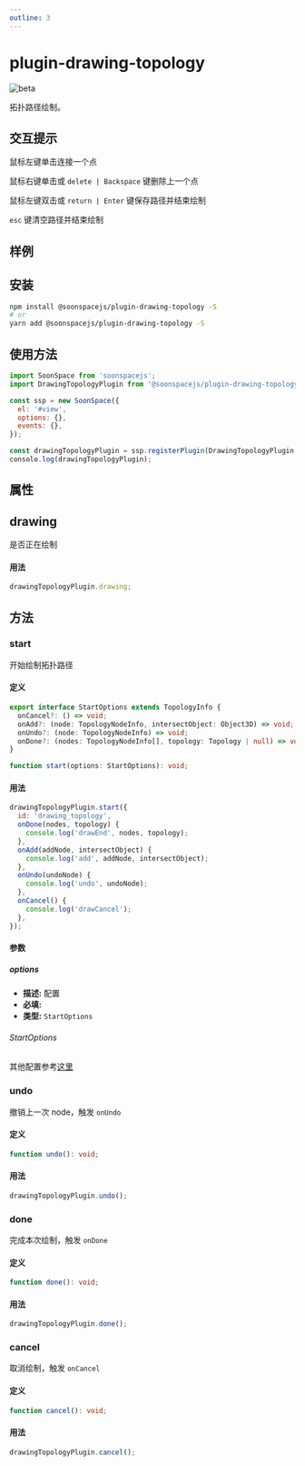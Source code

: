 ```yaml
---
outline: 3
---
```


# plugin-drawing-topology

![beta](https://img.shields.io/npm/v/@soonspacejs/plugin-drawing-topology/latest.svg)

拓扑路径绘制。

## 交互提示

鼠标左键单击连接一个点

鼠标右键单击或 `delete | Backspace` 键删除上一个点

鼠标左键双击或 `return | Enter` 键保存路径并结束绘制

`esc` 键清空路径并结束绘制

## 样例

<Docs-Iframe src="plugin/drawingTopology.html" />

## 安装

```bash
npm install @soonspacejs/plugin-drawing-topology -S
# or
yarn add @soonspacejs/plugin-drawing-topology -S
```

## 使用方法

```js {2,10}
import SoonSpace from 'soonspacejs';
import DrawingTopologyPlugin from '@soonspacejs/plugin-drawing-topology';

const ssp = new SoonSpace({
  el: '#view',
  options: {},
  events: {},
});

const drawingTopologyPlugin = ssp.registerPlugin(DrawingTopologyPlugin, 'drawTopologyPlugin');
consolo.log(drawingTopologyPlugin);
```

## 属性

## drawing

是否正在绘制

#### 用法

```js
drawingTopologyPlugin.drawing;
```

## 方法

### start

开始绘制拓扑路径

#### 定义

```ts
export interface StartOptions extends TopologyInfo {
  onCancel?: () => void;
  onAdd?: (node: TopologyNodeInfo, intersectObject: Object3D) => void;
  onUndo?: (node: TopologyNodeInfo) => void;
  onDone?: (nodes: TopologyNodeInfo[], topology: Topology | null) => void;
}

function start(options: StartOptions): void;
```

#### 用法

```js
drawingTopologyPlugin.start({
  id: 'drawing_topology',
  onDone(nodes, topology) {
    console.log('drawEnd', nodes, topology);
  },
  onAdd(addNode, intersectObject) {
    console.log('add', addNode, intersectObject);
  },
  onUndo(undoNode) {
    console.log('undo', undoNode);
  },
  onCancel() {
    console.log('drawCancel');
  },
});
```

#### 参数

##### options

- **描述:** 配置
- **必填:** <Base-RequireIcon :isRequire="true"/>
- **类型:** `StartOptions`

###### StartOptions

<Docs-Table 
    :data="[
      {
        prop: 'onDone', desc: '绘制完成的回调函数', type: 'function(nodes: TopologyNodeInfo[], topology: Topology | null){}', require: false, default: ''
      },
      {
        prop: 'onAdd', desc: '添加 node 回调函数', type: 'function(node: TopologyNodeInfo, intersectObject: Object3D){}', require: false, default: ''
      },
      {
        prop: 'onUndo', desc: '撤销 node 回调函数', type: 'function(node: TopologyNodeInfo[]){}', require: false, default: ''
      },
      {
        prop: 'onCancel', desc: '取消绘制的回调函数', type: 'function(){}', require: false, default: ''
      }
    ]"
/>

其他配置参考[这里](../api/topology#topologyinfo)

### undo

撤销上一次 node，触发 `onUndo`

#### 定义

```ts
function undo(): void;
```

#### 用法

```js
drawingTopologyPlugin.undo();
```

### done

完成本次绘制，触发 `onDone`

#### 定义

```ts
function done(): void;
```

#### 用法

```js
drawingTopologyPlugin.done();
```

### cancel

取消绘制，触发 `onCancel`

#### 定义

```ts
function cancel(): void;
```

#### 用法

```js
drawingTopologyPlugin.cancel();
```
